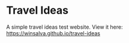 # Travel Ideas

A simple travel ideas test website.
View it here: https://winsalva.github.io/travel-ideas